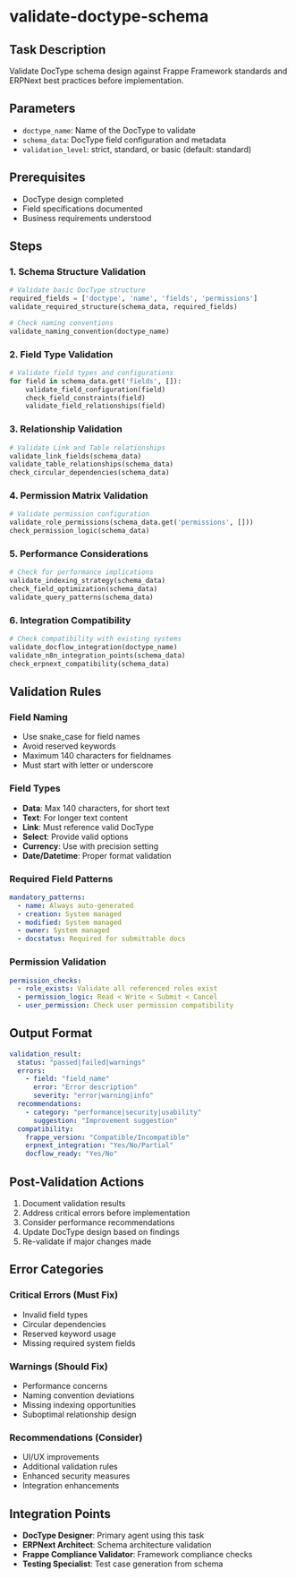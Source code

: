 # validate-doctype-schema

## Task Description
Validate DocType schema design against Frappe Framework standards and ERPNext best practices before implementation.

## Parameters
- `doctype_name`: Name of the DocType to validate
- `schema_data`: DocType field configuration and metadata
- `validation_level`: strict, standard, or basic (default: standard)

## Prerequisites
- DocType design completed
- Field specifications documented
- Business requirements understood

## Steps

### 1. Schema Structure Validation
```python
# Validate basic DocType structure
required_fields = ['doctype', 'name', 'fields', 'permissions']
validate_required_structure(schema_data, required_fields)

# Check naming conventions
validate_naming_convention(doctype_name)
```

### 2. Field Type Validation
```python
# Validate field types and configurations
for field in schema_data.get('fields', []):
    validate_field_configuration(field)
    check_field_constraints(field)
    validate_field_relationships(field)
```

### 3. Relationship Validation
```python
# Validate Link and Table relationships
validate_link_fields(schema_data)
validate_table_relationships(schema_data)
check_circular_dependencies(schema_data)
```

### 4. Permission Matrix Validation
```python
# Validate permission configuration
validate_role_permissions(schema_data.get('permissions', []))
check_permission_logic(schema_data)
```

### 5. Performance Considerations
```python
# Check for performance implications
validate_indexing_strategy(schema_data)
check_field_optimization(schema_data)
validate_query_patterns(schema_data)
```

### 6. Integration Compatibility
```python
# Check compatibility with existing systems
validate_docflow_integration(doctype_name)
validate_n8n_integration_points(schema_data)
check_erpnext_compatibility(schema_data)
```

## Validation Rules

### Field Naming
- Use snake_case for field names
- Avoid reserved keywords
- Maximum 140 characters for fieldnames
- Must start with letter or underscore

### Field Types
- **Data**: Max 140 characters, for short text
- **Text**: For longer text content
- **Link**: Must reference valid DocType
- **Select**: Provide valid options
- **Currency**: Use with precision setting
- **Date/Datetime**: Proper format validation

### Required Field Patterns
```yaml
mandatory_patterns:
  - name: Always auto-generated
  - creation: System managed
  - modified: System managed
  - owner: System managed
  - docstatus: Required for submittable docs
```

### Permission Validation
```yaml
permission_checks:
  - role_exists: Validate all referenced roles exist
  - permission_logic: Read < Write < Submit < Cancel
  - user_permission: Check user permission compatibility
```

## Output Format
```yaml
validation_result:
  status: "passed|failed|warnings"
  errors:
    - field: "field_name"
      error: "Error description"
      severity: "error|warning|info"
  recommendations:
    - category: "performance|security|usability"
      suggestion: "Improvement suggestion"
  compatibility:
    frappe_version: "Compatible/Incompatible"
    erpnext_integration: "Yes/No/Partial"
    docflow_ready: "Yes/No"
```

## Post-Validation Actions
1. Document validation results
2. Address critical errors before implementation
3. Consider performance recommendations
4. Update DocType design based on findings
5. Re-validate if major changes made

## Error Categories

### Critical Errors (Must Fix)
- Invalid field types
- Circular dependencies
- Reserved keyword usage
- Missing required system fields

### Warnings (Should Fix)
- Performance concerns
- Naming convention deviations
- Missing indexing opportunities
- Suboptimal relationship design

### Recommendations (Consider)
- UI/UX improvements
- Additional validation rules
- Enhanced security measures
- Integration enhancements

## Integration Points
- **DocType Designer**: Primary agent using this task
- **ERPNext Architect**: Schema architecture validation
- **Frappe Compliance Validator**: Framework compliance checks
- **Testing Specialist**: Test case generation from schema
